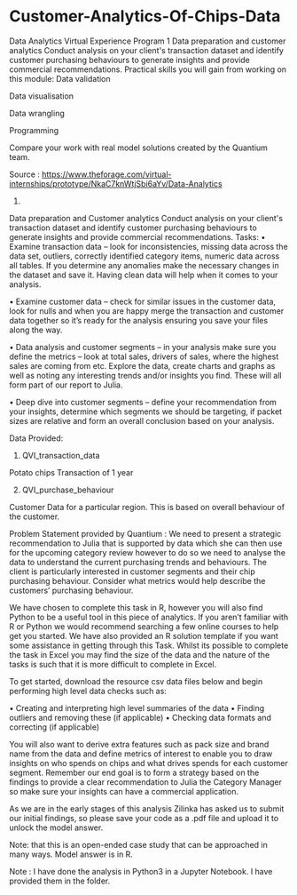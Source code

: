 # Customer-Analytics-Of-Chips-Data

 
Data Analytics Virtual Experience Program
1
Data preparation and customer analytics
Conduct analysis on your client's transaction dataset and identify customer purchasing behaviours to generate insights and provide commercial recommendations.
Practical skills you will gain from working on this module:
Data validation
 
Data visualisation
 
Data wrangling
 
Programming

Compare your work with real model solutions created by the Quantium team.

Source : https://www.theforage.com/virtual-internships/prototype/NkaC7knWtjSbi6aYv/Data-Analytics

1.
Data preparation and Customer analytics
Conduct analysis on your client's transaction dataset and identify customer purchasing behaviours to generate insights and provide commercial recommendations.
Tasks:
•	Examine transaction data – look for inconsistencies, missing data across the data set, outliers, correctly identified category items, numeric data across all tables. If you determine any anomalies make the necessary changes in the dataset and save it. Having clean data will help when it comes to your analysis. 

•	Examine customer data – check for similar issues in the customer data, look for nulls and when you are happy merge the transaction and customer data together so it’s ready for the analysis ensuring you save your files along the way.

•	Data analysis and customer segments – in your analysis make sure you define the metrics – look at total sales, drivers of sales, where the highest sales are coming from etc. Explore the data, create charts and graphs as well as noting any interesting trends and/or insights you find. These will all form part of our report to Julia. 

•	Deep dive into customer segments – define your recommendation from your insights, determine which segments we should be targeting, if packet sizes are relative and form an overall conclusion based on your analysis. 


Data Provided:
1.	QVI_transaction_data

Potato chips Transaction of 1 year
 

2.	QVI_purchase_behaviour

Customer Data for a particular region. This is based on overall behaviour of the customer.
 

Problem Statement provided by Quantium : 
We need to present a strategic recommendation to Julia that is supported by data which she can then use for the upcoming category review however to do so we need to analyse the data to understand the current purchasing trends and behaviours. The client is particularly interested in customer segments and their chip purchasing behaviour. Consider what metrics would help describe the customers’ purchasing behaviour.  

We have chosen to complete this task in R, however you will also find Python to be a useful tool in this piece of analytics. If you aren’t familiar with R or Python we would recommend searching a few online courses to help get you started. We have also provided an R solution template if you want some assistance in getting through this Task. Whilst its possible to complete the task in Excel you may find the size of the data and the nature of the tasks is such that it is more difficult to complete in Excel.  

To get started, download the resource csv data files below and begin performing high level data checks such as:

•	Creating and interpreting high level summaries of the data
•	Finding outliers and removing these (if applicable)
•	Checking data formats and correcting (if applicable)

You will also want to derive extra features such as pack size and brand name from the data and define metrics of interest to enable you to draw insights on who spends on chips and what drives spends for each customer segment. Remember our end goal is to form a strategy based on the findings to provide a clear recommendation to Julia the Category Manager so make sure your insights can have a commercial application.

As we are in the early stages of this analysis Zilinka has asked us to submit our initial findings, so please save your code as a .pdf file and upload it to unlock the model answer.

Note: that this is an open-ended case study that can be approached in many ways. Model answer is in R. 

Note : I have done the analysis in Python3 in a Jupyter Notebook. I have provided them in the folder.
